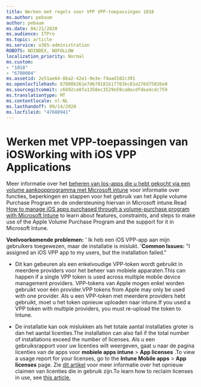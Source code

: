 ```yaml
---
title: Werken met regels voor VPP VPP-toepassingen 1018
ms.author: pebaum
author: pebaum
ms.date: 04/21/2020
ms.audience: ITPro
ms.topic: article
ms.service: o365-administration
ROBOTS: NOINDEX, NOFOLLOW
localization_priority: Normal
ms.custom:
- "1018"
- "6700004"
ms.assetid: 2e51ae64-8ba2-42e1-9e3e-f4aad102c391
ms.openlocfilehash: 67800b261e7d670181b17783bc81e276d75026e0
ms.sourcegitcommit: c6692ce0fa1358ec3529e59ca0ecdfdea4cdc759
ms.translationtype: MT
ms.contentlocale: nl-NL
ms.lasthandoff: 09/14/2020
ms.locfileid: "47688941"
---
```

# <a name="working-with-ios-vpp-applications"></a><span data-ttu-id="01ca2-102">Werken met VPP-toepassingen van iOS</span><span class="sxs-lookup"><span data-stu-id="01ca2-102">Working with iOS VPP Applications</span></span>

<span data-ttu-id="01ca2-103">Meer informatie over het [beheren van Ios-apps die u hebt gekocht via een volume aankoopprogramma met Microsoft intune](https://docs.microsoft.com/intune/vpp-apps-ios) voor informatie over functies, beperkingen en stappen voor het gebruik van het Apple volume Purchase Program en de ondersteuning hiervan in Microsoft intune.</span><span class="sxs-lookup"><span data-stu-id="01ca2-103">Read [How to manage iOS apps purchased through a volume-purchase program with Microsoft Intune](https://docs.microsoft.com/intune/vpp-apps-ios) to learn about features, constraints, and steps to make use of the Apple Volume Purchase Program and the support for it in Microsoft Intune.</span></span>
  
 <span data-ttu-id="01ca2-104">**Veelvoorkomende problemen:** ' Ik heb een iOS VPP-app aan mijn gebruikers toegewezen, maar de installatie is mislukt. '</span><span class="sxs-lookup"><span data-stu-id="01ca2-104">**Common Issues:** "I assigned an iOS VPP app to my users, but the installation failed."</span></span>
  
- <span data-ttu-id="01ca2-105">Dit kan gebeuren als een enkelvoudige VPP-token wordt gebruikt in meerdere providers voor het beheer van mobiele apparaten.</span><span class="sxs-lookup"><span data-stu-id="01ca2-105">This can happen if a single VPP token is used across multiple mobile device management providers.</span></span> <span data-ttu-id="01ca2-106">VPP-tokens van Apple mogen enkel worden gebruikt voor één provider.</span><span class="sxs-lookup"><span data-stu-id="01ca2-106">VPP tokens from Apple may only be used with one provider.</span></span> <span data-ttu-id="01ca2-107">Als u een VPP-token met meerdere providers hebt gebruikt, moet u het token opnieuw uploaden naar intune.</span><span class="sxs-lookup"><span data-stu-id="01ca2-107">If you used a VPP token with multiple providers, you must re-upload the token to Intune.</span></span>

- <span data-ttu-id="01ca2-108">De installatie kan ook mislukken als het totale aantal installaties groter is dan het aantal licenties.</span><span class="sxs-lookup"><span data-stu-id="01ca2-108">The installation can also fail if the total number of installations exceed the number of licenses.</span></span> <span data-ttu-id="01ca2-109">Als u een gebruiksrapport voor uw licenties wilt weergeven, gaat u naar de pagina licenties van de apps voor **mobiele apps intune** \> **App licenses** .</span><span class="sxs-lookup"><span data-stu-id="01ca2-109">To view a usage report for your licenses, go to the **Intune Mobile apps** \> **App licenses** page.</span></span> <span data-ttu-id="01ca2-110">Zie [dit artikel](https://docs.microsoft.com/intune/vpp-apps-ios#revoking-app-licenses-and-deleting-tokens) voor meer informatie over het opnieuw claimen van licenties die in gebruik zijn.</span><span class="sxs-lookup"><span data-stu-id="01ca2-110">To learn how to reclaim licenses in use, see [this article.](https://docs.microsoft.com/intune/vpp-apps-ios#revoking-app-licenses-and-deleting-tokens)</span></span>
